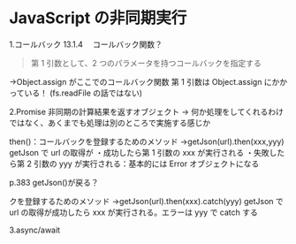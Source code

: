 # JavaScript の非同期実行

1.コールバック
13.1.4 　コールバック関数？

> 第 1 引数として、2 つのパラメータを持つコールバックを指定する

→Object.assign がここでのコールバック関数
第 1 引数は Object.assign にかかっている！
(fs.readFile の話ではない)

2.Promise
非同期の計算結果を返すオブジェクト
→ 何か処理をしてくれるわけではなく、あくまでも処理は別のところで実施する感じか

then()：コールバックを登録するためのメソッド
→getJson(url).then(xxx,yyy)
getJson で url の取得が
・成功したら第 1 引数の xxx が実行される
・失敗したら第 2 引数の yyy が実行される：基本的には Error オブジェクトになる

p.383
getJson()が戻る？

クを登録するためのメソッド
→getJson(url).then(xxx).catch(yyy)
getJson で url の取得が成功したら xxx が実行される。エラーは yyy で catch する

3.async/await
